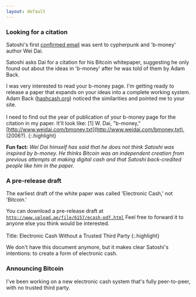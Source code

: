 ```yaml
---
layout: default
---
```


<p><a name="cite"></a></p>

### Looking for a citation

Satoshi's first [confirmed email](https://www.gwern.net/docs/bitcoin/2008-nakamoto) was sent to cypherpunk and 'b-money' author Wei Dai. 

Satoshi asks Dai for a citation for his Bitcoin whitepaper, suggesting he only found out about the ideas in 'b-money' after he was told of them by Adam Back.

I was very interested to read your b-money page.  I'm getting ready to
release a paper that expands on your ideas into a complete working system.
Adam Back ([hashcash.org](http://hashcash.org)) noticed the similarities and pointed me to your
site. <br><br>I need to find out the year of publication of your b-money page for the
citation in my paper.  It'll look like:
[1] W. Dai, "b-money," [http://www.weidai.com/bmoney.txt](http://www.weidai.com/bmoney.txt), (2006?).
{:.highlight}

**Fun fact:** *Wei Dai himself has said that he does not think Satoshi was inspired by b-money. He thinks Bitcoin was an independent creation from previous attempts at making digital cash and that Satoshi back-credited people like him in the paper.*

<p><a name="pre"></a></p>


### A pre-release draft
The earliest draft of the white paper was called 'Electronic Cash,' not 'Bitcoin.'

You can download a pre-release draft at
<code>http://www.upload.ae/file/6157/ecash-pdf.html</code>  Feel free to forward it to anyone else you think would be interested. <br><br>Title: Electronic Cash Without a Trusted Third Party
{:.highlight}
  
We don't have this document anymore, but it makes clear Satoshi's intentions: to create a form of electronic cash.

<p><a name="box-model-math"></a></p>

<h3>Announcing Bitcoin</h3>
<div class="highlight">
<p>
I've been working on a new electronic cash system that's fully peer-to-peer, with no trusted third party. </p></div>

